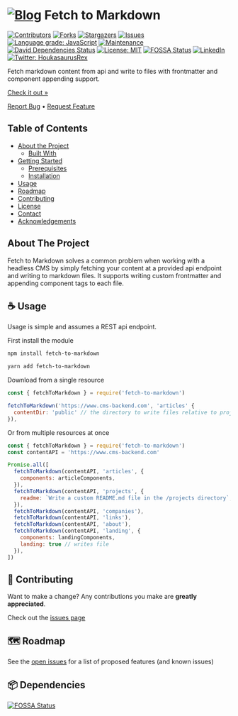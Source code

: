 # [![Blog][logo]][url] Fetch to Markdown

<!-- PROJECT SHIELDS -->
<!--
*** Reference links are enclosed in brackets [ ] instead of parentheses ( ).
*** https://www.markdownguide.org/basic-syntax/#reference-style-links
*** See bottom of page for list of reference links
-->
[![Contributors][contributors-shield]][contributors-url]
[![Forks][forks-shield]][forks-url]
[![Stargazers][stars-shield]][stars-url]
[![Issues][issues-shield]][issues-url]
[![Language grade: JavaScript][lgtm-shield]][lgtm-url]
[![Maintenance][maintenance-shield]][maintenance-url]
[![David Dependencies Status][dependencies-shield]][dependencies-url]
[![License: MIT][license-shield]][license-url]
[![FOSSA Status][fossa-shield]][fossa-url]
[![LinkedIn][linkedin-shield]][linkedin-url]
[![Twitter: HoukasaurusRex][twitter-shield]][twitter-url]

Fetch markdown content from api and write to files with frontmatter and component appending support.

[Check it out »][product-url]

[Report Bug][issues-url] • [Request Feature][issues-url]

## Table of Contents

* [About the Project](#about-the-project)
  * [Built With](#built-with)
* [Getting Started](#getting-started)
  * [Prerequisites](#prerequisites)
  * [Installation](#installation)
* [Usage](#usage)
* [Roadmap](#roadmap)
* [Contributing](#contributing)
* [License](#license)
* [Contact](#contact)
* [Acknowledgements](#acknowledgements)

## About The Project

Fetch to Markdown solves a common problem when working with a headless CMS by simply fetching your content at a provided api endpoint and writing to markdown files. It supports writing custom frontmatter and appending component tags to each file.

## ☕️ Usage

Usage is simple and assumes a REST api endpoint.

First install the module

```sh
npm install fetch-to-markdown

yarn add fetch-to-markdown
```

Download from a single resource

```js
const { fetchToMarkdown } = require('fetch-to-markdown')

fetchToMarkdown('https://www.cms-backend.com', 'articles' {
  contentDir: 'public' // the directory to write files relative to project root (defaults to 'content')
}),
```

Or from multiple resources at once

```js
const { fetchToMarkdown } = require('fetch-to-markdown')
const contentAPI = 'https://www.cms-backend.com'

Promise.all([
  fetchToMarkdown(contentAPI, 'articles', {
    components: articleComponents,
  }),
  fetchToMarkdown(contentAPI, 'projects', {
    readme: `Write a custom README.md file in the /projects directory`,
  }),
  fetchToMarkdown(contentAPI, 'companies'),
  fetchToMarkdown(contentAPI, 'links'),
  fetchToMarkdown(contentAPI, 'about'),
  fetchToMarkdown(contentAPI, 'landing', {
    components: landingComponents,
    landing: true // writes file
  }),
])

```

## 🤝 Contributing

Want to make a change? Any contributions you make are **greatly appreciated**.

Check out the [issues page][issues-url]

## 🗺 Roadmap

See the [open issues][issues-url] for a list of proposed features (and known issues)

## 📦 Dependencies

[![FOSSA Status][fossa-scan]][fossa-url]

<!-- MARKDOWN LINKS & IMAGES -->
<!-- https://www.markdownguide.org/basic-syntax/#reference-style-links -->
[logo]: https://res.cloudinary.com/jthouk/image/upload/e_improve,w_30,h_30/v1582802259/Profiles/jt-2d.png
[url]: https://www.npmjs.com/package/fetch-to-markdown
[github-url]: https://github.com/HoukasaurusRex
[contributors-shield]: https://img.shields.io/github/contributors/HoukasaurusRex/fetch-to-markdown.svg?style=flat-square
[contributors-url]: https://github.com/HoukasaurusRex/fetch-to-markdown/graphs/contributors
[forks-shield]: https://img.shields.io/github/forks/HoukasaurusRex/fetch-to-markdown.svg?style=flat-square
[forks-url]: https://github.com/HoukasaurusRex/fetch-to-markdown/network/members
[stars-shield]: https://img.shields.io/github/stars/HoukasaurusRex/fetch-to-markdown.svg?style=flat-square
[stars-url]: https://github.com/HoukasaurusRex/fetch-to-markdown/stargazers
[issues-shield]: https://img.shields.io/github/issues/HoukasaurusRex/fetch-to-markdown.svg?style=flat-square
[issues-url]: https://github.com/HoukasaurusRex/fetch-to-markdown/issues
[maintenance-shield]: https://img.shields.io/badge/Maintained%3F-yes-green.svg
[maintenance-url]: https://github.com/HoukasaurusRex/houkasaurus/graphs/commit-activity
[dependencies-shield]: https://david-dm.org/HoukasaurusRex/fetch-to-markdown.svg
[dependencies-url]: https://david-dm.org/HoukasaurusRex/fetch-to-markdown
[linkedin-shield]: https://img.shields.io/badge/-LinkedIn-black.svg?style=flat-square&logo=linkedin&colorB=555
[linkedin-url]: https://www.linkedin.com/in/jt-houk/
[product-url]: https://www.npmjs.com/package/fetch-to-markdown
[lgtm-shield]: https://img.shields.io/lgtm/grade/javascript/g/HoukasaurusRex/fetch-to-markdown.svg?logo=lgtm&logoWidth=18
[lgtm-url]: https://lgtm.com/projects/g/HoukasaurusRex/fetch-to-markdown/context:javascript
[fossa-shield]: https://app.fossa.com/api/projects/git%2Bgithub.com%2FHoukasaurusRex%2Ffetch-to-markdown.svg?type=shield
[fossa-url]: https://app.fossa.com/projects/git%2Bgithub.com%2FHoukasaurusRex%2Ffetch-to-markdown?ref=badge_shield
[fossa-scan]: https://app.fossa.com/api/projects/git%2Bgithub.com%2FHoukasaurusRex%2Ffetch-to-markdown.svg?type=large
[license-shield]: https://img.shields.io/badge/License-MIT-yellow.svg
[license-url]: https://opensource.org/licenses/MIT
[twitter-shield]: https://img.shields.io/twitter/follow/HoukasaurusRex.svg?style=social
[twitter-url]: https://twitter.com/HoukasaurusRex